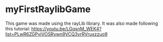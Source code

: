 # myFirstRaylibGame

This game was made using the rayLib library.
It was also made following this tutorial:
https://youtu.be/LGqsnM_WEK4?list=PLwR6ZGPvjVOSRywn9VCQ3yrRVruxzzuo9
